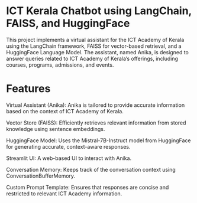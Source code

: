 #  ICT Kerala Chatbot using LangChain, FAISS, and HuggingFace

This project implements a virtual assistant for the ICT Academy of Kerala using the LangChain framework, FAISS for vector-based retrieval, and a HuggingFace Language Model. The assistant, named Anika, is designed to answer queries related to ICT Academy of Kerala’s offerings, including courses, programs, admissions, and events.

# Features

Virtual Assistant (Anika): Anika is tailored to provide accurate information based on the context of ICT Academy of Kerala.

Vector Store (FAISS): Efficiently retrieves relevant information from stored knowledge using sentence embeddings.

HuggingFace Model: Uses the Mistral-7B-Instruct model from HuggingFace for generating accurate, context-aware responses.

Streamlit UI: A web-based UI to interact with Anika.

Conversation Memory: Keeps track of the conversation context using ConversationBufferMemory.

Custom Prompt Template: Ensures that responses are concise and restricted to relevant ICT Academy information.
